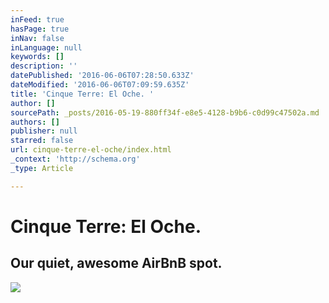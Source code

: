 ```yaml
---
inFeed: true
hasPage: true
inNav: false
inLanguage: null
keywords: []
description: ''
datePublished: '2016-06-06T07:28:50.633Z'
dateModified: '2016-06-06T07:09:59.635Z'
title: 'Cinque Terre: El Oche. '
author: []
sourcePath: _posts/2016-05-19-880ff34f-e8e5-4128-b9b6-c0d99c47502a.md
authors: []
publisher: null
starred: false
url: cinque-terre-el-oche/index.html
_context: 'http://schema.org'
_type: Article

---
```

# Cinque Terre: El Oche. 

## Our quiet, awesome AirBnB spot.
![](https://the-grid-user-content.s3-us-west-2.amazonaws.com/56291949-4fde-4c23-8e7d-a2d03a28137c.jpg)